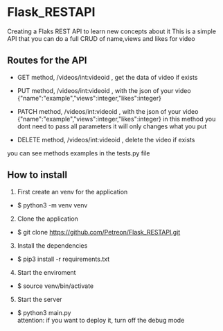 # Flask_RESTAPI
Creating a Flaks REST API to learn new concepts about it
This is a simple API that you can do a full CRUD of name,views and likes for video

## Routes for the API
- GET method, /videos/int:videoid , get the data of video if exists

- PUT method, /videos/int:videoid , with the json of your video {"name":"example","views":integer,"likes":integer}

- PATCH method, /videos/int:videoid , with the json of your video {"name":"example","views":integer,"likes":integer}
    in this method you dont need to pass all parameters it will only changes what you put

- DELETE method, /videos/int:videoid , delete the video if exists

you can see methods examples in the tests.py file

## How to install
1. First create an venv for the application
- $ python3 -m venv venv

2. Clone the application
- $ git clone https://github.com/Petreon/Flask_RESTAPI.git

3. Install the dependencies
- $ pip3 install -r requirements.txt

4. Start the enviroment
- $ source venv/bin/activate

5. Start the server
- $ python3 main.py <br>
    attention: if you want to deploy it, turn off the debug mode
